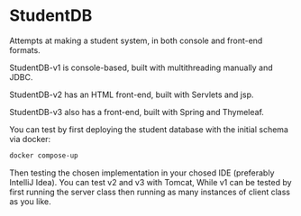 # StudentDB
Attempts at making a student system, in both console and front-end formats.

StudentDB-v1 is console-based, built with multithreading manually and JDBC.

StudentDB-v2 has an HTML front-end, built with Servlets and jsp.

StudentDB-v3 also has a front-end, built with Spring and Thymeleaf.

You can test by first deploying the student database with the initial schema via docker:

```bash
docker compose-up
```

Then testing the chosen implementation in your chosed IDE (preferably IntelliJ Idea). You can test v2 and v3 with Tomcat, While v1 can be tested by first running the server class then running as many instances of client class as you like.
